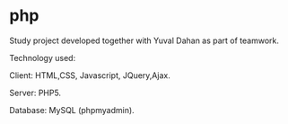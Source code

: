# php

Study project developed together with Yuval Dahan as part of teamwork.

Technology used:&nbsp;

Client: HTML,CSS, Javascript, JQuery,Ajax.&nbsp;

Server: PHP5.&nbsp;

Database: MySQL (phpmyadmin).&nbsp;

